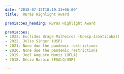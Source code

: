 ```yaml
---
date: "2018-07-12T18:19:33+06:00"
title:  RBras Highlight Award

premiacoes_heading: RBras Highlight Award

premiacoes:
- 2023. Euclides Braga Malheiros (Unesp-Jaboticabal)
- 2022. Julio Singer (USP)
- 2021. None due the pandemic restrictions
- 2020. None due the pandemic restrictions
- 2019. Joel Augusto Muniz (UFLA)
- 2018. Décio Barbin (ESALQ/USP)

---
```

